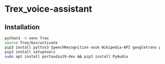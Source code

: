 # Trex_voice-assistant

## Installation
```bash
python3 -m venv Trex
source Trex/bin/activate
pip3 install pyttsx3 SpeechRecognition vosk Wikipedia-API googletrans pyowm requests
pip3 install setuptools
sudo apt install portaudio19-dev && pip3 install PyAudio
```

